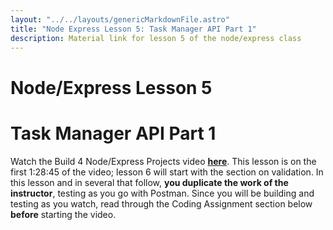 ```yaml
---
layout: "../../layouts/genericMarkdownFile.astro"
title: "Node Express Lesson 5: Task Manager API Part 1"
description: Material link for lesson 5 of the node/express class
---
```


# Node/Express Lesson 5

# Task Manager API Part 1

Watch the Build 4 Node/Express Projects video **[here](https://www.youtube.com/watch?v=rltfdjcXjmk&t=23313s)**. This lesson is on the first 1:28:45 of the video; lesson 6 will start with the section on validation. In this lesson and in several that follow, **you duplicate the work of the instructor**, testing as you go with Postman. Since you will be building and testing as you watch, read through the Coding Assignment section below **before** starting the video.
